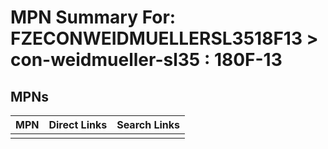 



# MPN Summary For: FZECONWEIDMUELLERSL3518F13 > con-weidmueller-sl35 : 180F-13

## MPNs
  

|MPN|Direct Links|Search Links|
| :--- | :--- | :--- |
||||
